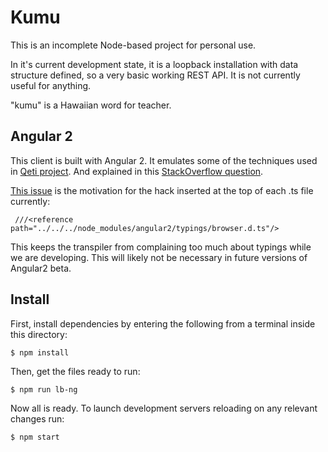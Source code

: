 # Kumu

This is an incomplete Node-based project for personal use.

In it's current development state, it is a loopback installation with data structure defined, so a very basic working REST API. It is not currently useful for anything.

"kumu" is a Hawaiian word for teacher.

## Angular 2

This client is built with Angular 2. It emulates some of the techniques used in [Qeti project](https://github.com/Qeti/Qeti). And explained in this [StackOverflow question](http://stackoverflow.com/questions/34843235/is-it-possible-to-generate-services-for-angular2-from-loopback).

[This issue](https://github.com/angular/angular/issues/4902) is the motivation for the hack inserted at the top of each .ts file currently:
```
 ///<reference path="../../../node_modules/angular2/typings/browser.d.ts"/>
```
This keeps the transpiler from complaining too much about typings while we are developing. This will likely not be necessary in future versions of Angular2 beta.

## Install

First, install dependencies by entering the following from a terminal inside this directory:
```
$ npm install
```
Then, get the files ready to run:
```
$ npm run lb-ng
```
Now all is ready. To launch development servers reloading on any relevant changes run:
```
$ npm start
```
